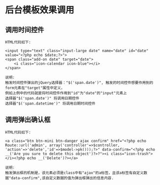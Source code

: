 # 后台模板效果调用

## 调用时间控件
	HTML代码如下:
	
	<input type="text" class="input-large date" name="date" id="date" value="<?php echo $date;?>">
	<span class="add-on date" target="date">
		<i class="icon-calendar icon-blue"></i>
	</span>
	
	说明:
	触发时间控件弹出的jQuery选择器："$('span.date')", 触发的时间控件想要作用到的form元素在"target"属性中定义，
	例如上例中的代码就是将时间控件作用到"id"为"date"的"input"元素上
	选择器"$('span.date')" 将调用日期控件
	选择器"$('span.datetime')" 将调用日期时间控件

## 调用弹出确认框
	HTML代码如下:

    <a class="btn btn-mini btn-danger ajax confirm" href="<?php echo Route::url('admin', array('controller'=>$controller, 'action'=>'delete','id'=>$model->pk()));?>" data-confirm="<?php echo __('Are you sure to delete this object')?>?"><i class="icon-trash"></i><?php echo __('Delete')?></a>

    说明:
    触发弹出框的机制是，该元素必须是class中有"ajax"的a标签，且该a标签有自定义数据"data-confirm",该自定义数据的值为弹出框弹出的信息内容.